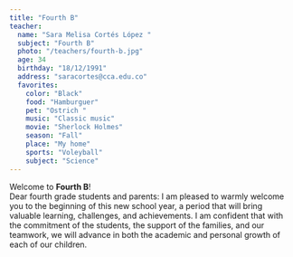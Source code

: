 ```yaml
---
title: "Fourth B"
teacher:
  name: "Sara Melisa Cortés López "
  subject: "Fourth B"
  photo: "/teachers/fourth-b.jpg"
  age: 34
  birthday: "18/12/1991"
  address: "saracortes@cca.edu.co"
  favorites:
    color: "Black"
    food: "Hamburguer"
    pet: "Ostrich "
    music: "Classic music"
    movie: "Sherlock Holmes"
    season: "Fall"
    place: "My home"
    sports: "Voleyball"
    subject: "Science"
---
```


Welcome to **Fourth B**!  
Dear fourth grade students and parents: I am pleased to warmly welcome you to the beginning of this new school year, a period that will bring valuable learning, challenges, and achievements. I am confident that with the commitment of the students, the support of the families, and our teamwork, we will advance in both the academic and personal growth of each of our children.
